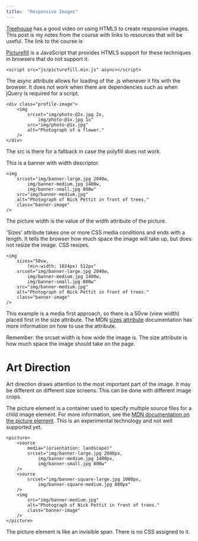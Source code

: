 ```yaml
---
title:  "Responsive Images"
---
```


[Treehouse](http://teamtreehouse.com) has a good video on using HTML5 to create responsive images.  This post is my notes from the course with links to resources that will be useful.  The link to the course is

[Picturefill](http://scottjehl.github.io/picturefill/) is a JavaScript that provides HTML5 support for these techniques in browsers that do not support it.

	<script src="js/picturefill.min.js" async></script>

The async attribute allows for loading of the .js whenever it fits with the browser.  It does not work when there are dependencies such as when jQuery is required for a script.


	<div class="profile-image">
		<img
			srcset="img/photo-@2x.jpg 2x,
				img/photo-@1x.jpg 1x"
			src="img/photo-@1x.jpg"
			alt="Photograph of a flower."
		/>
	</div>

The src is there for a fallback in case the polyfill does not work.  

This is a banner with width descriptor.


	<img
		srcset="img/banner-large.jpg 2040w,
			img/banner-medium.jpg 1400w,
			img/banner-small.jpg 800w"
		src="img/banner-medium.jpg"
		alt="Photograph of Nick Pettit in front of trees."
		class="banner-image"
	/>

The picture width is the value of the width attribute of the picture.

'Sizes' attribute takes one or more CSS media conditions and ends with a length.  It tells the browser how much space the image will take up, but does not resize the image.  CSS resizes.


	<img
		sizes="50vw,
			(min-width: 1024px) 512px"
		srcset="img/banner-large.jpg 2040w,
			img/banner-medium.jpg 1400w,
			img/banner-small.jpg 800w"
		src="img/banner-medium.jpg"
		alt="Photograph of Nick Pettit in front of trees."
		class="banner-image"
	/>

This example is a media first approach, so there is a 50vw (view width) placed first in the size attribute.  The MDN [sizes attribute](https://developer.mozilla.org/en-US/docs/Web/HTML/Element/img#attr-sizes) documentation has more information on how to use the attribute.

Remember: the srcset width is how wide the image is.  The size attribute is how much space the image should take on the page.

Art Direction
=============

Art direction draws attention to the most important part of the image.  It may be different on different size screens.  This can be done with different image crops.  

The picture element is a container used to specify multiple source files for a child image element.  For more information, see the [MDN documentation on the picture element](https://developer.mozilla.org/en-US/docs/Web/HTML/Element/picture).  This is an experimental technology and not well supported yet.

	<picture>
		<source
			media="(orientation: landscape)"
			srcset="img/banner-large.jpg 2048px,
				img/banner-medium.jpg 1400px,
				img/banner-small.jpg 800w"
		/>
		<source
			srcset="img/banner-square-large.jpg 1000px,
				img/banner-square-medium.jpg 800px"
		/>
		<img
			src="img/banner-medium.jpg"
			alt="Photograph of Nick Pettit in front of trees."
			class="banner-image"
		/>
	</picture>
	
The picture element is like an invisible span.  There is no CSS assigned to it.
